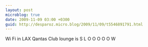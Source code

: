```yaml
---
layout: post
microblog: true
date: 2009-11-09 03:00 +0300
guid: http://desparoz.micro.blog/2009/11/09/t5546891791.html
---
```

Wi Fi in LAX Qantas Club lounge is S L O O O O O W
